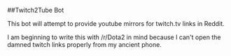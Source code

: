 ##Twitch2Tube Bot

This bot will attempt to provide youtube mirrors for twitch.tv links in Reddit.

I am beginning to write this with /r/Dota2 in mind because I can't open the damned twitch links properly from my ancient phone.
